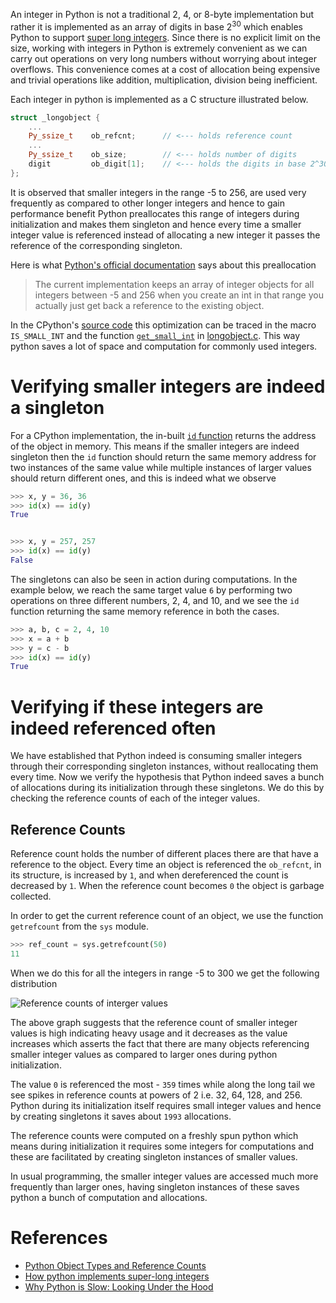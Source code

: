 An integer in Python is not a traditional 2, 4, or 8-byte implementation but rather it is implemented as an array of digits in base 2<sup>30</sup> which enables Python to support [super long integers](https://arpitbhayani.me/blogs/super-long-integers). Since there is no explicit limit on the size, working with integers in Python is extremely convenient as we can carry out operations on very long numbers without worrying about integer overflows. This convenience comes at a cost of allocation being expensive and trivial operations like addition, multiplication, division being inefficient.

Each integer in python is implemented as a C structure illustrated below.

```cpp
struct _longobject {
    ...
    Py_ssize_t    ob_refcnt;      // <--- holds reference count
    ...
    Py_ssize_t    ob_size;        // <--- holds number of digits
    digit         ob_digit[1];    // <--- holds the digits in base 2^30
};
```

It is observed that smaller integers in the range -5 to 256, are used very frequently as compared to other longer integers and hence to gain performance benefit Python preallocates this range of integers during initialization and makes them singleton and hence every time a smaller integer value is referenced instead of allocating a new integer it passes the reference of the corresponding singleton.

Here is what [Python's official documentation]((https://docs.python.org/3/c-api/long.html#c.PyLong_FromLong)) says about this preallocation

> The current implementation keeps an array of integer objects for all integers between -5 and 256 when you create an int in that range you actually just get back a reference to the existing object.

In the CPython's [source code](https://github.com/python/cpython/) this optimization can be traced in the macro `IS_SMALL_INT` and the function [`get_small_int`](https://github.com/python/cpython/blob/master/Objects/longobject.c#L40) in [longobject.c](https://github.com/python/cpython/blob/master/Objects/longobject.c). This way python saves a lot of space and computation for commonly used integers.

# Verifying smaller integers are indeed a singleton
For a CPython implementation, the in-built [`id` function](https://docs.python.org/3/library/functions.html#id) returns the address of the object in memory. This means if the smaller integers are indeed singleton then the `id` function should return the same memory address for two instances of the same value while multiple instances of larger values should return different ones, and this is indeed what we observe

```py
>>> x, y = 36, 36
>>> id(x) == id(y)
True


>>> x, y = 257, 257
>>> id(x) == id(y)
False
```

The singletons can also be seen in action during computations. In the example below, we reach the same target value `6` by performing two operations on three different numbers, 2, 4, and 10, and we see the `id` function returning the same memory reference in both the cases.

```py
>>> a, b, c = 2, 4, 10
>>> x = a + b
>>> y = c - b
>>> id(x) == id(y)
True
```

# Verifying if these integers are indeed referenced often
We have established that Python indeed is consuming smaller integers through their corresponding singleton instances, without reallocating them every time. Now we verify the hypothesis that Python indeed saves a bunch of allocations during its initialization through these singletons. We do this by checking the reference counts of each of the integer values.

## Reference Counts
Reference count holds the number of different places there are that have a reference to the object. Every time an object is referenced the `ob_refcnt`, in its structure, is increased by `1`, and when dereferenced the count is decreased by `1`. When the reference count becomes `0` the object is garbage collected.

In order to get the current reference count of an object, we use the function `getrefcount` from the `sys` module.

```py
>>> ref_count = sys.getrefcount(50)
11
```

When we do this for all the integers in range -5 to 300 we get the following distribution

![Reference counts of interger values](https://user-images.githubusercontent.com/4745789/82141240-1e38ca80-9852-11ea-8133-fd8e1b26fc01.png)

The above graph suggests that the reference count of smaller integer values is high indicating heavy usage and it decreases as the value increases which asserts the fact that there are many objects referencing smaller integer values as compared to larger ones during python initialization.

The value `0` is referenced the most - `359` times while along the long tail we see spikes in reference counts at powers of 2 i.e. 32, 64, 128, and 256. Python during its initialization itself requires small integer values and hence by creating singletons it saves about `1993` allocations.

The reference counts were computed on a freshly spun python which means during initialization it requires some integers for computations and these are facilitated by creating singleton instances of smaller values.

In usual programming, the smaller integer values are accessed much more frequently than larger ones, having singleton instances of these saves python a bunch of computation and allocations.

# References
 - [Python Object Types and Reference Counts](https://docs.python.org/3/c-api/intro.html#objects-types-and-reference-counts)
 - [How python implements super-long integers](https://arpitbhayani.me/blogs/super-long-integers)
 - [Why Python is Slow: Looking Under the Hood](http://jakevdp.github.io/blog/2014/05/09/why-python-is-slow/)
